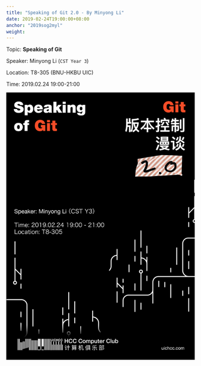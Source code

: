 ```yaml
---
title: "Speaking of Git 2.0 - By Minyong Li"
date: 2019-02-24T19:00:00+08:00
anchor: "2019sog2myl"
weight: 
---
```

Topic: **Speaking of Git** 

Speaker: Minyong Li (`CST Year 3`)

Location: T8-305 (BNU-HKBU UIC)

Time: 2019.02.24 19:00-21:00

![Poster](images/0224_lmy_sog_post.jpg)